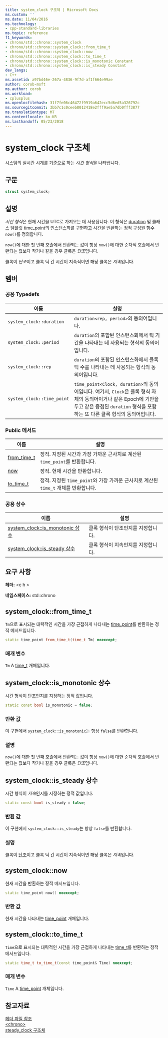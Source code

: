 ```yaml
---
title: system_clock 구조체 | Microsoft Docs
ms.custom: ''
ms.date: 11/04/2016
ms.technology:
- cpp-standard-libraries
ms.topic: reference
f1_keywords:
- chrono/std::chrono::system_clock
- chrono/std::chrono::system_clock::from_time_t
- chrono/std::chrono::system_clock::now
- chrono/std::chrono::system_clock::to_time_t
- chrono/std::chrono::system_clock::is_monotonic Constant
- chrono/std::chrono::system_clock::is_steady Constant
dev_langs:
- C++
ms.assetid: a97bd46e-267a-4836-9f7d-af1f664e99ae
author: corob-msft
ms.author: corob
ms.workload:
- cplusplus
ms.openlocfilehash: 31f7fe06c46472f9919a642ecc5d6ed5a326792c
ms.sourcegitcommit: 3bb7c1c0ceeb8012418e2fff9ae5a7db0fff3877
ms.translationtype: MT
ms.contentlocale: ko-KR
ms.lasthandoff: 05/23/2018
---
```

# <a name="systemclock-structure"></a>system_clock 구조체

시스템의 실시간 시계를 기준으로 하는 *시간 형식*을 나타냅니다.

## <a name="syntax"></a>구문

```cpp
struct system_clock;
```

## <a name="remarks"></a>설명

*시간 형식*은 현재 시간을 UTC로 가져오는 데 사용됩니다. 이 형식은 [duration](../standard-library/duration-class.md) 및 클래스 템플릿 [time_point](../standard-library/time-point-class.md)의 인스턴스화를 구현하고 시간을 반환하는 정적 구성원 함수 `now()`를 정의합니다.

`now()`에 대한 첫 번째 호출에서 반환되는 값이 항상 `now()`에 대한 순차적 호출에서 반환되는 값보다 작거나 같을 경우 클록은 *단조*입니다.

클록이 *단조*이고 클록 틱 간 시간이 지속적이면 해당 클록은 *지속*입니다.

## <a name="members"></a>멤버

### <a name="public-typedefs"></a>공용 Typedefs

|이름|설명|
|----------|-----------------|
|`system_clock::duration`|`duration<rep, period>`의 동의어입니다.|
|`system_clock::period`|`duration`의 포함된 인스턴스화에서 틱 기간을 나타내는 데 사용되는 형식의 동의어입니다.|
|`system_clock::rep`|`duration`의 포함된 인스턴스화에서 클록 틱 수를 나타내는 데 사용되는 형식의 동의어입니다.|
|`system_clock::time_point`|`time_point<Clock, duration>`의 동의어입니다. 여기서, `Clock`은 클록 형식 자체의 동의어이거나 같은 Epoch에 기반을 두고 같은 중첩된 `duration` 형식을 포함하는 또 다른 클록 형식의 동의어입니다.|

### <a name="public-methods"></a>Public 메서드

|이름|설명|
|----------|-----------------|
|[from_time_t](#from_time_t)|정적. 지정된 시간과 가장 가까운 근사치로 계산된 `time_point`를 반환합니다.|
|[now](#now)|정적. 현재 시간을 반환합니다.|
|[to_time_t](#to_time_t)|정적. 지정된 `time_point`와 가장 가까운 근사치로 계산된 `time_t` 개체를 반환합니다.|

### <a name="public-constants"></a>공용 상수

|이름|설명|
|----------|-----------------|
|[system_clock::is_monotonic 상수](#is_monotonic_constant)|클록 형식이 단조인지를 지정합니다.|
|[system_clock::is_steady 상수](#is_steady_constant)|클록 형식이 지속인지를 지정합니다.|

## <a name="requirements"></a>요구 사항

**헤더:** \<c h >

**네임스페이스:** std::chrono

## <a name="from_time_t"></a>  system_clock::from_time_t

`Tm`으로 표시되는 대략적인 시간을 가장 근접하게 나타내는 [time_point](../standard-library/time-point-class.md)를 반환하는 정적 메서드입니다.

```cpp
static time_point from_time_t(time_t Tm) noexcept;
```

### <a name="parameters"></a>매개 변수

`Tm` A [time_t](../c-runtime-library/standard-types.md) 개체입니다.

## <a name="is_monotonic_constant"></a>  system_clock::is_monotonic 상수

시간 형식이 단조인지를 지정하는 정적 값입니다.

```cpp
static const bool is_monotonic = false;
```

### <a name="return-value"></a>반환 값

이 구현에서 `system_clock::is_monotonic`는 항상 `false`를 반환합니다.

### <a name="remarks"></a>설명

`now()`에 대한 첫 번째 호출에서 반환되는 값이 항상 `now()`에 대한 순차적 호출에서 반환되는 값보다 작거나 같을 경우 클록은 *단조*입니다.

## <a name="is_steady_constant"></a>  system_clock::is_steady 상수

시간 형식이 *지속*인지를 지정하는 정적 값입니다.

```cpp
static const bool is_steady = false;
```

### <a name="return-value"></a>반환 값

이 구현에서 `system_clock::is_steady`는 항상 `false`를 반환합니다.

### <a name="remarks"></a>설명

클록이 [단조](#is_monotonic_constant)이고 클록 틱 간 시간이 지속적이면 해당 클록은 *지속*입니다.

## <a name="now"></a>  system_clock::now

현재 시간을 반환하는 정적 메서드입니다.

```cpp
static time_point now() noexcept;
```

### <a name="return-value"></a>반환 값

현재 시간을 나타내는 [time_point](../standard-library/time-point-class.md) 개체입니다.

## <a name="to_time_t"></a>  system_clock::to_time_t

`Time`으로 표시되는 대략적인 시간을 가장 근접하게 나타내는 [time_t](../c-runtime-library/standard-types.md)를 반환하는 정적 메서드입니다.

```cpp
static time_t to_time_t(const time_point& Time) noexcept;
```

### <a name="parameters"></a>매개 변수

`Time` A [time_point](../standard-library/time-point-class.md) 개체입니다.

## <a name="see-also"></a>참고자료

[헤더 파일 참조](../standard-library/cpp-standard-library-header-files.md)<br/>
[\<chrono>](../standard-library/chrono.md)<br/>
[steady_clock 구조체](../standard-library/steady-clock-struct.md)<br/>
